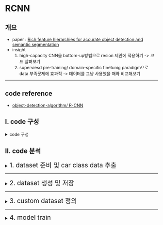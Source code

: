 # RCNN


## 개요
- paper :  [Rich feature hierarchies for accurate object detection and semantic segmentation](https://arxiv.org/abs/1311.2524)
- insight
    1. high-capacity CNN을  bottom-up방법으로  resion 제안에 적용하기 
    -> 코드 살펴보기
    2. superviesd pre-training/ domain-specific finetunig paradigm으로 data 부족문제에 효과적
    -> 데이터를 그냥 사용했을 때와 비교해보기

---
## code reference 
- [object-detection-algorithm/ R-CNN](https://github.com/object-detection-algorithm/R-CNN/)


## Ⅰ.  code 구성
<details>
<summary>code 구성</summary>
<div markdown="1">
    <pre>
    <code>
    - docs
    - imgs
    - py
        - utils 
            - data
                - create_bbox_regression_data.py          
                - create_classifier_data.py              
                - create_finetune_data.py                 
                - custom_batch_sampler.py                 
                - custom_bbox_regression_dataset.py       
                - custom_classifier_dataset.py            
                - custom_finetune_dataset.py              
                - custom_hard_negative_mining_dataset.py  
                - pascal_voc.py                           
                - pascal_voc_car.py
            - utils
        - bbox_regression.py                            
        - car_detector.py                              
        - finetune.py                                   
        - linear_svm.py                                 
        - selectivesearch.py    
        - data
        - utkls
    </code>
    </pre>    
</div>
</details>



## Ⅱ. code 분석
<details>
<summary><span style="font-size:150%">1. dataset 준비 및 car class data 추출</span> </summary>
<div markdown="1">

- py > utils> data > pascal_voc.py 실행 (dataset download)
- py > utils > data > pascal_voc_cal.py 실행 
- PASCAL_VOC_2007 dataset 이용
- ImageSets > main> cat_trainval.txt를 읽어 class가 car인 데이터를 train/ val, xml/jpg 파일로 나누어 데이터셋 구축 
- class가 car인 이미지만 추출

    | type | train   | val  |
    |:---:|:---:|:---:|
    |Annotations |  590  |  571   |
    | JPEGImages |  590  | 571  |

</div>
</details>

---
<details>
<summary><span style="font-size:150%">2. dataset 생성 및 저장</span> </summary>
<div markdown="1">


<details>
<summary><span style="font-size:120%">1) CNN 모델(AlexNet)을 finetune하기 위한 dataset</span> </summary>
<div markdown="1">

#### (1) selectivesearch
> - py > selectivesearch.py 실행
> - opencv에 구현된 cv2.ximgproc.segmentation.createSelectiveSearchSegmentation() 이용
> - 반환값: bounding box의 좌표값 array 반환
> - test image : lena.jpg

| 원본 이미지 | selectivesearch 이미지(초기 20개 box)|
|:---:|:---:|
| <img src = "./image/000012.jpg" width = 250> | <img src = "./image/000012_selectivesearch.jpg" width = 250>  

- 000012.jpg 이미지에서 찾은 box: 4648개

#### (2) CNN 모델(AlexNet)을 fine-tuning을 위한 annotation 데이터 생성
> - py > utils > data > create_finetune_data.py 실행
>- 이미지마다 selectivesearch로 찾은 predict box와 PASCAL_VOC dataset에 저장된 xml 파일의 Ground Truth를 비교
>- IoU가 0.5 이상이면 positive, 아니면 negative로 labeling
> | type | train   | val  |
> |:---:|:---:|:---:|
> |positive |  66122  |  64040   |
> | negative |  454839  | 407548  |
>- 상기 결과를 파일이름_0.csv, 파일이름_1.csv로 저장
> - 000012.jpg 이미지에서 selectivesearch한 4648개의 box중 IoU와 box area를 고려하여 positive 339개, negative 1116개 box를 선택

| positive_label | negative_label|
|:---:|:---:|
| <img src = "./image/000012_finetune_positive.png" width = 250> | <img src = "./image/000012_finetune_negative.png" width = 250>  


</div>
</details>

</div>
<details>
<summary><span style="font-size:120%">2) Linear SVM을 학습하기 위한 dataset</span> </summary>
<div markdown="1">

> - Linear SVM을 학습하기 위한 annotation 데이터 생성
> - py > utils > data > create_flassifier_data.py 실행
> - 상기 CNN모델을 fine-tuning하기 위한 과정과 비슷하나 data를 positive, negative로 labeling 하는 과정이 다름
> - groun truths의 box를 positive로, selective search가 찾은 box 중 IoU가 0.3보다 작고 면적을 고려하여 negative로 labeling
> - 상기 결과를 파일이름_0.csv, 파일이름_1.csv로 저장
> - 000012.jpg 이미지에서 selectivesearch한 4648개의 box중 IoU와 box area를 고려하여 positive 1개, negative 803개 box를 선택


| type | train   | val  |
|:---:|:---:|:---:|
|positive |  625  |  625   |
|negative |  366028  | 321474  |


 | positive_label | negative_label|
 |:---:|:---:|
 | <img src = "./image/000012_GT.png" width = 250> | <img src = "./image/000012_classifier_negative.png" width = 250> |
</div>
</details>


<details>
<summary><span style="font-size:120%">3) Bounding box Regressor 학습을 위한 dataset</span> </summary>
<div markdown="1">

> - Bounding box Regressor 학습을 위한 annotation 데이터 생성
> - py > utils > data > create_bbox_regression_data.py 실행
> - CNN을 fine-tuning하기 위해 생성한 positive box 중 IoU가 0.6 이상인 data만 사용
> -  000012.jpg 이미지에서 finetuning을 위한 positive 이미지  339개의 box중 IoU 고려하여 231개 box를 선택


| positive_bbox1 | positive_bbox2|positive_bbox3|
 |:---:|:---:|:---:|
 | <img src = "./image/000012_bbox_regression1.png" width = 250> | <img src = "./image/000012_bbox_regression2.png" width = 250> | <img src = "./image/000012_bbox_regression3.png" width = 250> | 

</div>
</details>
</details>

---

<details>
<summary><span style="font-size:150%">3. custom dataset 정의</span> </summary>
<div markdown="1">

>- 모델에 사용하기 위해 data type 정의

<details>
<summary><span style="font-size:150%">1) CNN모델을 fine_tuning하기 위한 custom dataset</span> </summary>
<div markdown="1">

> - py > utils > data > custom_finetune_dataset.py 실행
> - 원본 이미지를 하나의 list에 저장
> - create_funetune_data.py에서 생성한 image annotation의 좌표값과 개수를 positive, negative로 나누어 각각 list에 저장
> - jpeg_image: 376장
> - positive_box : 66,122개
> - negative_box : 454,839개
> - total_box : 520961


</div>
</details>

<details>
<summary><span style="font-size:150%"> 2) Linear SVM을 학습하기 위한 classifier dataset 정의</span> </summary>
<div markdown="1">

> - py > utils > custom_classifier_dataset.py
> - 3개의 test()함수
    >> - test() : classifier_car/val 이미지와 positive, negative box coor 저장
    >> - test2() : classifier_car/train 이미지와 positive, negative box coor 저장,  transform. Compose()를 이용하여 (227 * 227 )size로 wrap하고, tensor 형식으로 변환
    >> - test3() : DataLoader를 이용해 batch_size 128, num_workers 8로 학습할 준비 , input size : [ 128, 3, 227, 227 ]
    
|type| positive_label | negative_label|
|:---:|:---:|:---:|
| 원본 |<img src = "./image/000012_custom_classifier_dataset_test22.png" width = 200> | <img src = "./image/000012_custom_classifier_dataset_test2_1.png" width = 200> |
|227 * 227 | <img src = "./image/000012_custom_classifier_dataset_test2.png" width = 200> | <img src = "./image/000012_custom_classifier_dataset_test2_11.png" width = 200> |
</div>
</details>
   

<details>
<summary><span style="font-size:150%"> 3) bbox regression을 학습하기 위한 dataset 정의</span> </summary>
<div markdown="1">

- py > utils > custom_bbox_regression_dataset.py
- 이미지 box의 coor값이 아닌 positive, ground_truth의 값을 적절히 조절해서 t의 x, y, w, h값을 구해서 dataloader 형식으로 준비

</div>
</details>

<details>
<summary><span style="font-size:150%"> 4) 학습을 위한 batch sampler</span> </summary>
<div markdown="1">

- py > utils > data > custom_batch_sampler.py

- positive, negative data(총 520961)를 mini batch(num_iter : 4070)로 구성한 뒤, suffle
- positive batch : 32 / negative batch : 96

</div>
</details>

</dic>
</details>

---

<details>
<summary><span style="font-size:150%"> 4. model train</span> </summary>
<div markdown="1">


<details>
<summary><span style="font-size:150%"> 1) pre_trained 된 AlexNet Fine_tuning</span> </summary>
<div markdown="1">

- py > utils > finetune.py

- pretrained AlexNet의 마지막에 Fully Connectied layer 추가
(출력되는 output unit = classes 수 + 1(배경)이므로, 이 코드에서는 자동차에 대한 분류만 진행하므로 output unit 수 = 2)
 
- model structure 

<img src = "./image/4.cnn_model_structure.png" width = 500> 

- loss function: CrossEntoropyLoss
- optimiser : SGD
- parameter

| learning rate | momentum | epoch |
|:---:|:---:|:---:|
||1e-3|0.9|25|

- best val accuracy : 0.873293
- accuracy, loss

|accuracy|loss|
:---:|:---:|
|<img src="./image/4.cnn_model_acc_graph.png" width = 200>| <img src="./image/4.cnn_model_loss_graph.png" width = 200>|


</div>
</details>

<details>
<summary><span style="font-size:150%"> 2)liear SVM  </span> </summary>
<div markdown="1">

- py > utils > linear_svm.py

- finetuing한 AlexNet모델의 마지막 layer를 학습시켜 object(positive)인지 background(netative)인지 classification 진행

- Hard Negative Mining
    - 학습 데이터의 class: positive(object), negative(background)
    - 클래스 불균형(positive data < negative data)이므로 균형있게 학습하기 위해 positive sample과 negative sample의 비율을 1:1로 맞춰 학습 
    - 남은 negative sample을 linear SVM 모델에서 한번 더 학습

- Hing loss function
    - 최대 마진 분류를 외한 SVM에 사용하는 loss function
- parameter
| learning rate | momentum | epoch |
|:---:|:---:|:---:|
||1e-4|0.9|10|

-  accuracy, loss 

|accuracy|loss|
:---:|:---:|
|<img src="./image/4.linear_svm_acc_graph.png" width = 200>| <img src="./image/4.linear_svm_loss_graph.png" width = 200>|

</div>
</details>


<details>
<summary><span style="font-size:150%"> 3)box regressor  </span> </summary>
<div markdown="1">

- py > utils >  bbox_regression.py

- finetuned AlexNet의 마지막 layer에 fully conneted layer(num of nuit = 4)를 추가

- loss function : MSE(Mean Squred Error)
- optimizer: Adam
- parameter

| learning rate | weight_decay | epoch |
|:---:|:---:|:---:|
||1e-4|1e-4|12|

-  loss

<img src="./image/4.bbox_regression_loss_graph.png" width = 200>

</div>
</details>

---



<details>
<summary><span style="font-size:150%"> 5. object detection  </span> </summary>
<div markdown="1">


- py > utils > car_detector.py

<details>
<summary><span style="font-size:150%"> 1) data preprocession  </span> </summary>
<div markdown="1">

- input image에서 selective search로 찾은 bbox를 (227, 227) 크기로 wrapping

|input image|selective search image| wrap image|
:---:|:---:|:---:|
|<img src="./image/5.input_img.jpg" width = 200>| <img src="./image/5.selectivesearch.png" width = 200>|<img src="./image/6.wrap_img.png" width = 200>|
</div>
</details>

<details>
<summary><span style="font-size:150%">2) model and result  </span> </summary>
<div markdown="1">


- selectivesearch로 찾은 2306개 중 model output의 결과 positive가 높은 box를 찾고
  그 중에서 svm threshold(0.3) 이상인 box 34개를 찾음
- Non maximum suppression을 적용해서, positive 확률이 가장 큰 값을 가진 box와 나머지 box와의 iOU값을 계산해서  0.3이상인 box 19개를 찾음

||result1|result2| result3|
|:---:|:---:|:---:|:---:|
|img|<img src="./image/6.nms_0.74375635.png" width = 200>| <img src="./image/6.nms_0.70.png" width = 200>|<img src="./image/6.nms_0.66871464.png" width = 200>|
|prob|0.74|0.70|0.67|


</div>
</details>


</div>
</details>




<br>
<br>

---
[Reference]
- [Pytorch로 구현한 R-CNN 모델](https://herbwood.tistory.com/6)        
-      

